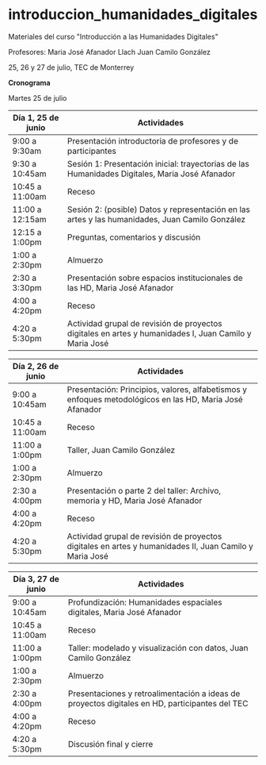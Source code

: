# introduccion_humanidades_digitales
Materiales del curso "Introducción a las Humanidades Digitales"

Profesores:
Maria José Afanador Llach
Juan Camilo González 

25, 26 y 27 de julio, TEC de Monterrey

**Cronograma**

Martes 25 de julio

| Día 1, 25 de junio  | Actividades |
| ------------- | ------------- |
| 9:00 a 9:30am |Presentación introductoria de profesores y de participantes |
| 9:30 a 10:45am  | Sesión 1: Presentación inicial: trayectorias de las Humanidades Digitales, Maria José Afanador  |
| 10:45 a 11:00am  | Receso |
| 11:00 a 12:15am  | Sesión 2:  (posible) Datos y representación en las artes y las humanidades, Juan Camilo González|
| 12:15 a 1:00pm  |Preguntas, comentarios y discusión |
| 1:00 a 2:30pm  | Almuerzo |
| 2:30 a 3:30pm  |Presentación sobre espacios institucionales de las HD, Maria José Afanador |
| 4:00 a 4:20pm  | Receso |
| 4:20 a 5:30pm  | Actividad grupal de revisión de proyectos digitales en artes y humanidades I, Juan Camilo y Maria José|


| Día 2, 26 de junio  | Actividades |
| ------------- | ------------- |
| 9:00 a 10:45am  | Presentación: Principios, valores, alfabetismos y enfoques metodológicos en las HD, Maria José Afanador |
| 10:45 a 11:00am  | Receso |
| 11:00 a 1:00pm  | Taller, Juan Camilo González |
| 1:00 a 2:30pm  |Almuerzo|
| 2:30 a 4:00pm  |Presentación o parte 2 del taller: Archivo, memoria y HD, Maria José Afanador |
| 4:00 a 4:20pm  |Receso |
| 4:20 a 5:30pm  |Actividad grupal de revisión de proyectos digitales en artes y humanidades II, Juan Camilo y Maria José |

| Día 3, 27 de junio  | Actividades |
| ------------- | ------------- |
| 9:00 a 10:45am |Profundización: Humanidades espaciales digitales, Maria José Afanador  |
| 10:45 a 11:00am | Receso |
| 11:00 a 1:00pm | Taller: modelado y visualización con datos, Juan Camilo González|
| 1:00 a 2:30pm  | Almuerzo |
| 2:30 a 4:00pm  |Presentaciones y retroalimentación a ideas de proyectos digitales en HD, participantes del TEC|
| 4:00 a 4:20pm  |Receso|
| 4:20 a 5:30pm  |Discusión final y cierre |
